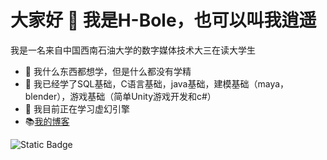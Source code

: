 

<!--
**H-Bole/H-Bole** is a ✨ _special_ ✨ repository because its `README.md` (this file) appears on your GitHub profile.

Here are some ideas to get you started:

- 🔭 I’m currently working on ...
- 🌱 I’m currently learning ...
- 👯 I’m looking to collaborate on ...
- 🤔 I’m looking for help with ...
- 💬 Ask me about ...
- 📫 How to reach me: ...
- 😄 Pronouns: ...
- ⚡ Fun fact: ...
-->
# 大家好 👋 我是H-Bole，也可以叫我逍遥
我是一名来自中国西南石油大学的数字媒体技术大三在读大学生
- 🔭 我什么东西都想学，但是什么都没有学精
- 🌱 我已经学了SQL基础，C语言基础，java基础，建模基础（maya，blender），游戏基础（简单Unity游戏开发和c#）
- 🤔 我目前正在学习虚幻引擎
- 📚[我的博客](http://fun.xiaoyaostation.xyz "逍遥博客")

![Static Badge](https://img.shields.io/badge/%E9%80%8D%E9%81%A5-Happy-rgb(201%2C%2091%2C%200))
